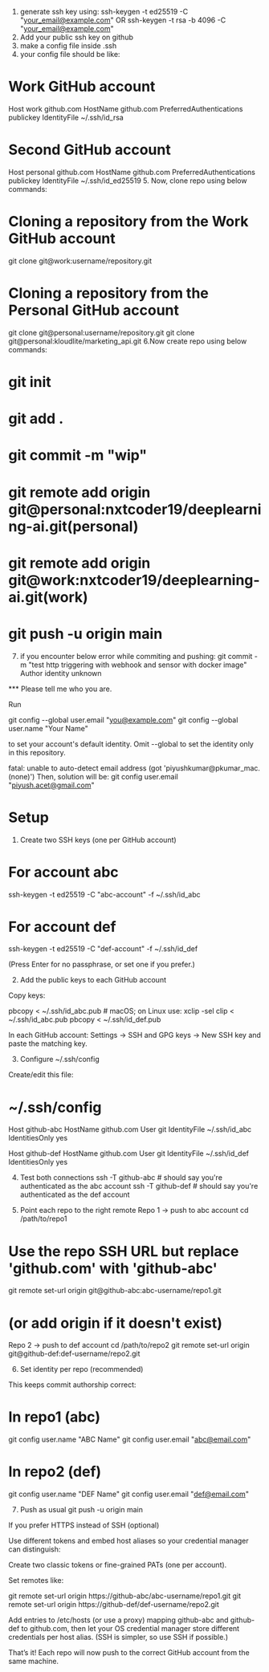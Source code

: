 1. generate ssh key using: ssh-keygen -t ed25519 -C "your_email@example.com" OR ssh-keygen -t rsa -b 4096 -C "your_email@example.com"
2. Add your public ssh key on github
3. make a config file inside .ssh
4. your config file should be like:
# Work GitHub account
Host work github.com
  HostName github.com
  PreferredAuthentications publickey
  IdentityFile ~/.ssh/id_rsa

# Second GitHub account
Host personal github.com
  HostName github.com
  PreferredAuthentications publickey
  IdentityFile ~/.ssh/id_ed25519
5. Now, clone repo using below commands:
 # Cloning a repository from the Work GitHub account
 git clone git@work:username/repository.git

 # Cloning a repository from the Personal GitHub account
 git clone git@personal:username/repository.git
 git clone git@personal:kloudlite/marketing_api.git
6.Now create repo using below commands:
 # git init
 # git add .
 # git commit -m "wip"
 # git remote add origin git@personal:nxtcoder19/deeplearning-ai.git(personal)
 # git remote add origin git@work:nxtcoder19/deeplearning-ai.git(work)
 # git push -u origin main
7. if you encounter below error while commiting and pushing:
 git commit -m "test http triggering with webhook and sensor with docker image"
Author identity unknown

*** Please tell me who you are.

Run

  git config --global user.email "you@example.com"
  git config --global user.name "Your Name"

to set your account's default identity.
Omit --global to set the identity only in this repository.

fatal: unable to auto-detect email address (got 'piyushkumar@pkumar_mac.(none)')
Then, solution will be:
git config user.email "piyush.acet@gmail.com"



# Setup

1) Create two SSH keys (one per GitHub account)
# For account abc
ssh-keygen -t ed25519 -C "abc-account" -f ~/.ssh/id_abc

# For account def
ssh-keygen -t ed25519 -C "def-account" -f ~/.ssh/id_def


(Press Enter for no passphrase, or set one if you prefer.)

2) Add the public keys to each GitHub account

Copy keys:

pbcopy < ~/.ssh/id_abc.pub   # macOS; on Linux use: xclip -sel clip < ~/.ssh/id_abc.pub
pbcopy < ~/.ssh/id_def.pub


In each GitHub account: Settings → SSH and GPG keys → New SSH key and paste the matching key.

3) Configure ~/.ssh/config

Create/edit this file:

# ~/.ssh/config

Host github-abc
  HostName github.com
  User git
  IdentityFile ~/.ssh/id_abc
  IdentitiesOnly yes

Host github-def
  HostName github.com
  User git
  IdentityFile ~/.ssh/id_def
  IdentitiesOnly yes

4) Test both connections
ssh -T github-abc   # should say you're authenticated as the abc account
ssh -T github-def   # should say you're authenticated as the def account

5) Point each repo to the right remote
Repo 1 → push to abc account
cd /path/to/repo1
# Use the repo SSH URL but replace 'github.com' with 'github-abc'
git remote set-url origin git@github-abc:abc-username/repo1.git
# (or add origin if it doesn't exist)

Repo 2 → push to def account
cd /path/to/repo2
git remote set-url origin git@github-def:def-username/repo2.git

6) Set identity per repo (recommended)

This keeps commit authorship correct:

# In repo1 (abc)
git config user.name  "ABC Name"
git config user.email "abc@email.com"

# In repo2 (def)
git config user.name  "DEF Name"
git config user.email "def@email.com"

7) Push as usual
git push -u origin main

If you prefer HTTPS instead of SSH (optional)

Use different tokens and embed host aliases so your credential manager can distinguish:

Create two classic tokens or fine-grained PATs (one per account).

Set remotes like:

git remote set-url origin https://github-abc/abc-username/repo1.git
git remote set-url origin https://github-def/def-username/repo2.git


Add entries to /etc/hosts (or use a proxy) mapping github-abc and github-def to github.com, then let your OS credential manager store different credentials per host alias. (SSH is simpler, so use SSH if possible.)

That’s it! Each repo will now push to the correct GitHub account from the same machine.
